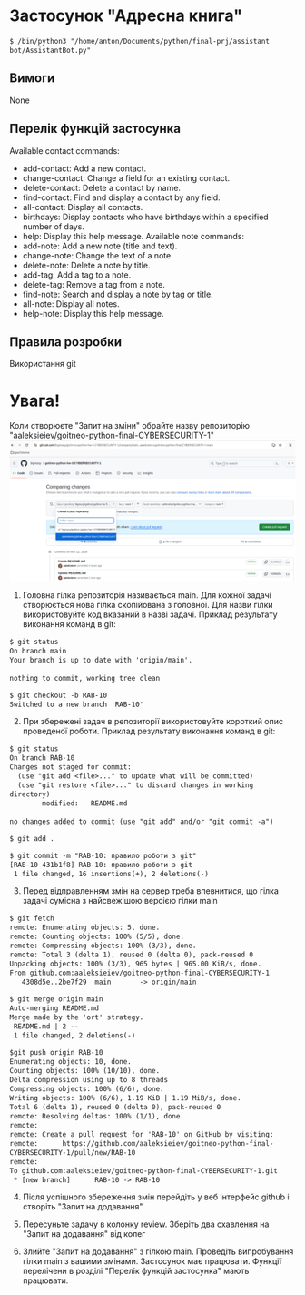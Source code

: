 Застосунок "Адресна книга"
=======
```
$ /bin/python3 "/home/anton/Documents/python/final-prj/assistant bot/AssistantBot.py"
```
Вимоги
----------
None

Перелік функцій застосунка
-----------
Available contact commands:
  - add-contact: Add a new contact.
  - change-contact: Change a field for an existing contact.
  - delete-contact: Delete a contact by name.
  - find-contact: Find and display a contact by any field.
  - all-contact: Display all contacts.
  - birthdays: Display contacts who have birthdays within a specified number of days.
  - help: Display this help message.
Available note commands:
  - add-note: Add a new note (title and text).
  - change-note: Change the text of a note.
  - delete-note: Delete a note by title.
  - add-tag: Add a tag to a note.
  - delete-tag: Remove a tag from a note.
  - find-note: Search and display a note by tag or title.
  - all-note: Display all notes.
  - help-note: Display this help message.

Правила розробки
-----------
Використання git

# Увага! 
Коли створюєте "Запит на зміни" обрайте назву репозиторію "aaleksieiev/goitneo-python-final-CYBERSECURITY-1"
![alt text](image.png)


1) Головна гілка репозиторія називається main. Для кожної задачі створюється нова гілка скопійована з головної. Для назви гілки використовуйте код вказаний в назві задачі.
Приклад результату виконання команд в git: 
```
$ git status
On branch main
Your branch is up to date with 'origin/main'.

nothing to commit, working tree clean
```
```
$ git checkout -b RAB-10
Switched to a new branch 'RAB-10'
```
2) При збережені задач в репозиторії використовуйте короткий опис проведеної роботи.
Приклад результату виконання команд в git: 
```
$ git status
On branch RAB-10
Changes not staged for commit:
  (use "git add <file>..." to update what will be committed)
  (use "git restore <file>..." to discard changes in working directory)
        modified:   README.md

no changes added to commit (use "git add" and/or "git commit -a")
```
```
$ git add .
```
```
$ git commit -m "RAB-10: правило роботи з git"
[RAB-10 431b1f8] RAB-10: правило роботи з git
 1 file changed, 16 insertions(+), 2 deletions(-)
```
3) Перед відправленням змін на сервер треба впевнитися, що гілка задачі сумісна з найсвежішою версією гілки main
```
$ git fetch
remote: Enumerating objects: 5, done.
remote: Counting objects: 100% (5/5), done.
remote: Compressing objects: 100% (3/3), done.
remote: Total 3 (delta 1), reused 0 (delta 0), pack-reused 0
Unpacking objects: 100% (3/3), 965 bytes | 965.00 KiB/s, done.
From github.com:aaleksieiev/goitneo-python-final-CYBERSECURITY-1
   4308d5e..2be7f29  main       -> origin/main
```
```
$ git merge origin main
Auto-merging README.md
Merge made by the 'ort' strategy.
 README.md | 2 --
 1 file changed, 2 deletions(-)
```
```
$git push origin RAB-10
Enumerating objects: 10, done.
Counting objects: 100% (10/10), done.
Delta compression using up to 8 threads
Compressing objects: 100% (6/6), done.
Writing objects: 100% (6/6), 1.19 KiB | 1.19 MiB/s, done.
Total 6 (delta 1), reused 0 (delta 0), pack-reused 0
remote: Resolving deltas: 100% (1/1), done.
remote: 
remote: Create a pull request for 'RAB-10' on GitHub by visiting:
remote:      https://github.com/aaleksieiev/goitneo-python-final-CYBERSECURITY-1/pull/new/RAB-10
remote: 
To github.com:aaleksieiev/goitneo-python-final-CYBERSECURITY-1.git
 * [new branch]      RAB-10 -> RAB-10
```
4) Після успішного збереження змін перейдіть у веб інтерфейс github і створіть "Запит на додавання"

5) Пересуньте задачу в колонку review. Зберіть два схавлення на "Запит на додавання" від колег

6) Злийте "Запит на додавання" з гілкою main. Проведіть випробування гілки main з вашими змінами. Застосунок має працювати. Функції перелічени в розділі "Перелік функцій застосунка" мають працювати.
